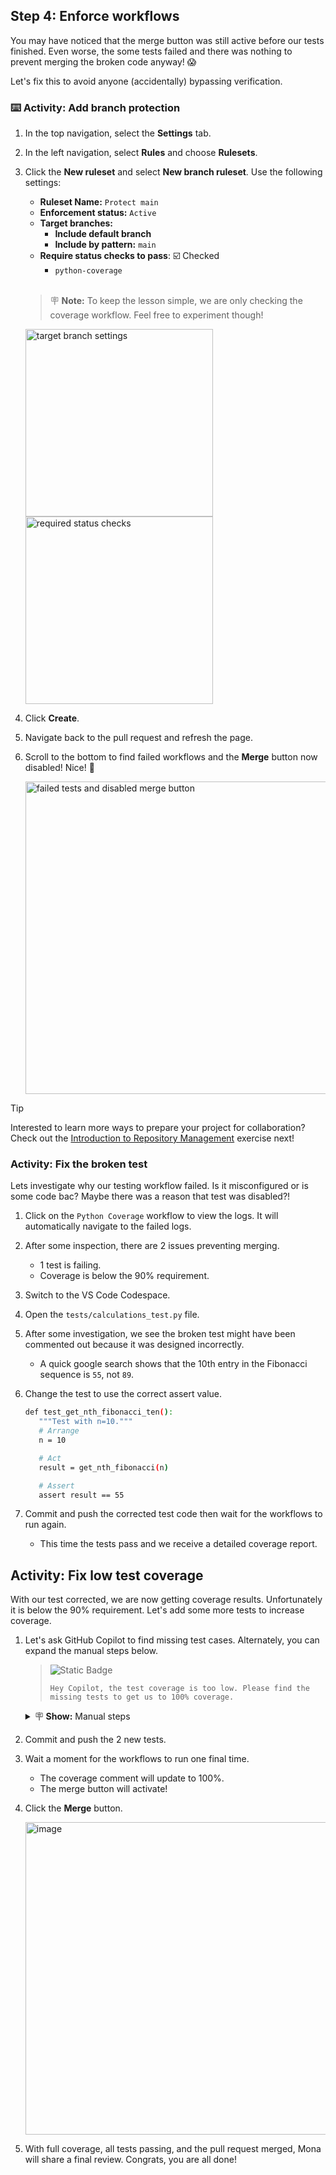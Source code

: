 ## Step 4: Enforce workflows

You may have noticed that the merge button was still active before our tests finished.
Even worse, the some tests failed and there was nothing to prevent merging the broken code anyway! 😱

Let's fix this to avoid anyone (accidentally) bypassing verification.

### ⌨️ Activity: Add branch protection

1. In the top navigation, select the **Settings** tab.

1. In the left navigation, select **Rules** and choose **Rulesets**.

1. Click the **New ruleset** and select **New branch ruleset**. Use the following settings:

   - **Ruleset Name:** `Protect main`
   - **Enforcement status:** `Active`
   - **Target branches:**
     - **Include default branch**
     - **Include by pattern:** `main`
   - **Require status checks to pass**: ☑️ Checked
     - `python-coverage`

   <br/>

   > 🪧 **Note:** To keep the lesson simple, we are only checking the coverage workflow. Feel free to experiment though!

   <img width="300" alt="target branch settings" src="https://github.com/user-attachments/assets/9b68fd13-8348-401e-b1a3-6fd2f8744759" />

   <img width="300" alt="required status checks" src="https://github.com/user-attachments/assets/b824ab47-f9c0-4ffa-9e35-2f91eb0ffcc7" />

1. Click **Create**.

1. Navigate back to the pull request and refresh the page.

1. Scroll to the bottom to find failed workflows and the **Merge** button now disabled! Nice! 🥰

   <img width="500" alt="failed tests and disabled merge button" src="https://github.com/user-attachments/assets/9ae254d7-b00b-4fc9-aa30-e9b840d1cc87" />

> [!TIP]
> Interested to learn more ways to prepare your project for collaboration? Check out the [Introduction to Repository Management](https://github.com/skills/introduction-to-repository-management) exercise next!

### Activity: Fix the broken test

Lets investigate why our testing workflow failed. Is it misconfigured or is some code bac? Maybe there was a reason that test was disabled?!

1. Click on the `Python Coverage` workflow to view the logs. It will automatically navigate to the failed logs.

1. After some inspection, there are 2 issues preventing merging.

   - 1 test is failing.
   - Coverage is below the 90% requirement.

1. Switch to the VS Code Codespace.

1. Open the `tests/calculations_test.py` file.

1. After some investigation, we see the broken test might have been commented out because it was designed incorrectly.

   - A quick google search shows that the 10th entry in the Fibonacci sequence is `55`, not `89`.

1. Change the test to use the correct assert value.

   ```bash
   def test_get_nth_fibonacci_ten():
      """Test with n=10."""
      # Arrange
      n = 10

      # Act
      result = get_nth_fibonacci(n)

      # Assert
      assert result == 55
   ```

1. Commit and push the corrected test code then wait for the workflows to run again.

   - This time the tests pass and we receive a detailed coverage report.

## Activity: Fix low test coverage

With our test corrected, we are now getting coverage results.
Unfortunately it is below the 90% requirement.
Let's add some more tests to increase coverage.

1. Let's ask GitHub Copilot to find missing test cases. Alternately, you can expand the manual steps below.

   > ![Static Badge](https://img.shields.io/badge/-Prompt-text?style=social&logo=github%20copilot)
   >
   > ```prompt
   > Hey Copilot, the test coverage is too low. Please find the missing tests to get us to 100% coverage.
   > ```

   <details>
   <summary>🪧 <b>Show:</b> Manual steps</summary>

   1. Open the `tests/calculations_test.py` file.

   1. Add the following 2 entries.

      ```py
      def test_area_of_circle_negative_radius():
         """Test with a negative radius to raise ValueError."""
         # Arrange
         radius = -1

         # Act & Assert
         with pytest.raises(ValueError):
            area_of_circle(radius)
      ```

      ```py
      def test_get_nth_fibonacci_negative(self):
         """Test with a negative number to raise ValueError."""
         # Arrange
         n = -1

         # Act & Assert
         with pytest.raises(ValueError):
            get_nth_fibonacci(n)
      ```

   </details>

1. Commit and push the 2 new tests.

1. Wait a moment for the workflows to run one final time.

   - The coverage comment will update to 100%.
   - The merge button will activate!

1. Click the **Merge** button.

   <img width="500" alt="image" src="https://github.com/user-attachments/assets/1c75d9bc-62e9-429f-ad4d-45ea8b7d1a73" />

1. With full coverage, all tests passing, and the pull request merged, Mona will share a final review. Congrats, you are all done!
